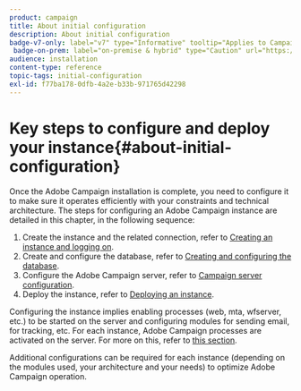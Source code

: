 ```yaml
---
product: campaign
title: About initial configuration
description: About initial configuration
badge-v7-only: label="v7" type="Informative" tooltip="Applies to Campaign Classic v7 only"
 badge-on-prem: label="on-premise & hybrid" type="Caution" url="https://experienceleague.adobe.com/docs/campaign-classic/using/installing-campaign-classic/architecture-and-hosting-models/hosting-models-lp/hosting-models.html?lang=en" tooltip="Applies to on-premise and hybrid deployments only"
audience: installation
content-type: reference
topic-tags: initial-configuration
exl-id: f77ba178-0dfb-4a2e-b33b-971765d42298
---
```

# Key steps to configure and deploy your instance{#about-initial-configuration}



Once the Adobe Campaign installation is complete, you need to configure it to make sure it operates efficiently with your constraints and technical architecture. The steps for configuring an Adobe Campaign instance are detailed in this chapter, in the following sequence:

1. Create the instance and the related connection, refer to [Creating an instance and logging on](../../installation/using/creating-an-instance-and-logging-on.md).
1. Create and configure the database, refer to [Creating and configuring the database](../../installation/using/creating-and-configuring-the-database.md).
1. Configure the Adobe Campaign server, refer to [Campaign server configuration](../../installation/using/configuring-campaign-server.md).
1. Deploy the instance, refer to [Deploying an instance](../../installation/using/deploying-an-instance.md).

Configuring the instance implies enabling processes (web, mta, wfserver, etc.) to be started on the server and configuring modules for sending email, for tracking, etc. For each instance, Adobe Campaign processes are activated on the server. For more on this, refer to [this section](../../installation/using/configuring-campaign-server.md#enabling-processes).

Additional configurations can be required for each instance (depending on the modules used, your architecture and your needs) to optimize Adobe Campaign operation.

